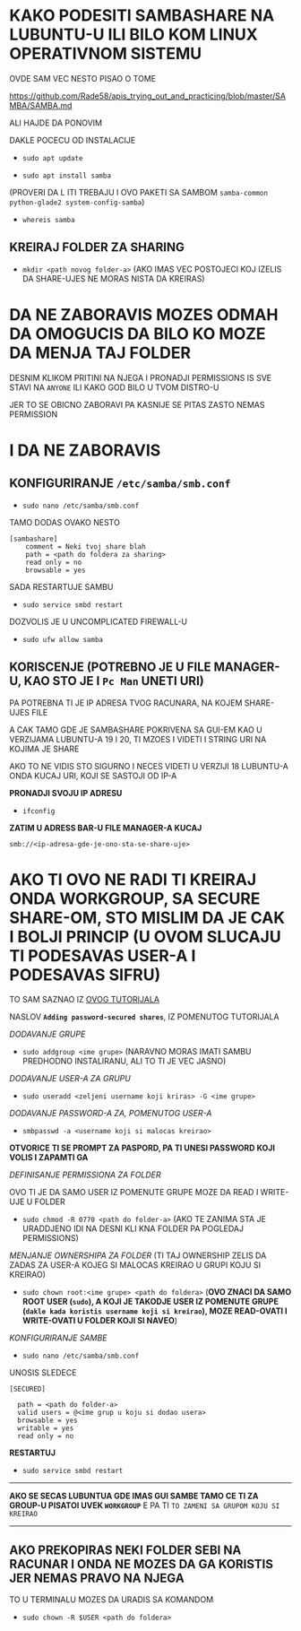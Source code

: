 # KAKO PODESITI SAMBASHARE NA LUBUNTU-U ILI BILO KOM LINUX OPERATIVNOM SISTEMU

OVDE SAM VEC NESTO PISAO O TOME

<https://github.com/Rade58/apis_trying_out_and_practicing/blob/master/SAMBA/SAMBA.md>

ALI HAJDE DA PONOVIM

DAKLE POCECU OD INSTALACIJE

- `sudo apt update`

- `sudo apt install samba`

(PROVERI DA L ITI TREBAJU I OVO PAKETI SA SAMBOM `samba-common python-glade2 system-config-samba`)

- `whereis samba`

## KREIRAJ FOLDER ZA SHARING

- `mkdir <path novog folder-a>` (AKO IMAS VEC POSTOJECI KOJ IZELIS DA SHARE-UJES NE MORAS NISTA DA KREIRAS)

# DA NE ZABORAVIS MOZES ODMAH DA OMOGUCIS DA BILO KO MOZE DA MENJA TAJ FOLDER

DESNIM KLIKOM PRITINI NA NJEGA I PRONADJI PERMISSIONS IS SVE STAVI NA `ANYONE` ILI KAKO GOD BILO U TVOM DISTRO-U

JER TO SE OBICNO ZABORAVI PA KASNIJE SE PITAS ZASTO NEMAS PERMISSION

# I DA NE ZABORAVIS 

## KONFIGURIRANJE `/etc/samba/smb.conf`

- `sudo nano /etc/samba/smb.conf`

TAMO DODAS OVAKO NESTO

```
[sambashare]
    comment = Neki tvoj share blah
    path = <path do foldera za sharing>
    read only = no
    browsable = yes
```

SADA RESTARTUJE SAMBU

- `sudo service smbd restart`

DOZVOLIS JE U UNCOMPLICATED FIREWALL-U

- `sudo ufw allow samba`

## KORISCENJE (POTREBNO JE U FILE MANAGER-U, KAO STO JE I `Pc Man` UNETI URI)

PA POTREBNA TI JE IP ADRESA TVOG RACUNARA, NA KOJEM SHARE-UJES FILE

A CAK TAMO GDE JE SAMBASHARE POKRIVENA SA GUI-EM KAO U VERZIJAMA LUBUNTU-A 19 I 20, TI MZOES I VIDETI I STRING URI NA KOJIMA JE SHARE 

AKO TO NE VIDIS STO SIGURNO I NECES VIDETI U VERZIJI 18 LUBUNTU-A ONDA KUCAJ URI, KOJI SE SASTOJI OD IP-A

**PRONADJI SVOJU IP ADRESU**

- `ifconfig`

**ZATIM U ADRESS BAR-U FILE MANAGER-A KUCAJ**

`smb://<ip-adresa-gde-je-ono-sta-se-share-uje>`

# AKO TI OVO NE RADI TI KREIRAJ ONDA WORKGROUP, SA SECURE SHARE-OM, STO MISLIM DA JE CAK I BOLJI PRINCIP (U OVOM SLUCAJU TI PODESAVAS USER-A I PODESAVAS SIFRU)

TO SAM SAZNAO IZ [OVOG TUTORIJALA](https://www.techrepublic.com/article/how-to-set-up-quick-and-easy-file-sharing-with-samba/)

NASLOV **`Adding password-secured shares`**, IZ POMENUTOG TUTORIJALA

*DODAVANJE GRUPE*

- `sudo addgroup <ime grupe>` (NARAVNO MORAS IMATI SAMBU PREDHODNO INSTALIRANU, ALI TO TI JE VEC JASNO)

*DODAVANJE USER-A ZA GRUPU*

- `sudo useradd <zeljeni username koji kriras> -G <ime grupe>`

*DODAVANJE PASSWORD-A ZA, POMENUTOG USER-A*

- `smbpasswd -a <username koji si malocas kreirao>`

**OTVORICE TI SE PROMPT ZA PASPORD, PA TI UNESI PASSWORD KOJI VOLIS I ZAPAMTI GA**

*DEFINISANJE PERMISSIONA ZA FOLDER*

OVO TI JE DA SAMO USER IZ POMENUTE GRUPE MOZE DA READ I WRITE-UJE U FOLDER

- `sudo chmod -R 0770 <path do folder-a>` (AKO TE ZANIMA STA JE URADDJENO IDI NA DESNI KLI KNA FOLDER PA POGLEDAJ PERMISSIONS)

*MENJANJE OWNERSHIPA ZA FOLDER* (TI TAJ OWNERSHIP ZELIS DA ZADAS ZA USER-A KOJEG SI MALOCAS KREIRAO U GRUPI KOJU SI KREIRAO)

- `sudo chown root:<ime grupe> <path do foldera>` (**OVO ZNACI DA SAMO ROOT USER (`sudo`), A KOJI JE TAKODJE USER IZ POMENUTE GRUPE (`dakle kada koristis username koji si kreirao`), MOZE READ-OVATI I WRITE-OVATI U FOLDER KOJI SI NAVEO**)

*KONFIGURIRANJE SAMBE*

- `sudo nano /etc/samba/smb.conf`

UNOSIS SLEDECE

```
[SECURED]

  path = <path do folder-a>
  valid users = @<ime grup u koju si dodao usera>
  browsable = yes
  writable = yes
  read only = no
```

**RESTARTUJ**

- `sudo service smbd restart`

***

**AKO SE SECAS LUBUNTUA GDE IMAS GUI SAMBE TAMO CE TI ZA GROUP-U PISATOI UVEK `WORKGROUP`** E PA TI `TO ZAMENI SA GRUPOM KOJU SI KREIRAO`

***

## AKO PREKOPIRAS NEKI FOLDER SEBI NA RACUNAR I ONDA NE MOZES DA GA KORISTIS JER NEMAS PRAVO NA NJEGA

TO U TERMINALU MOZES DA URADIS SA KOMANDOM

- `sudo chown -R $USER <path do foldera>`
